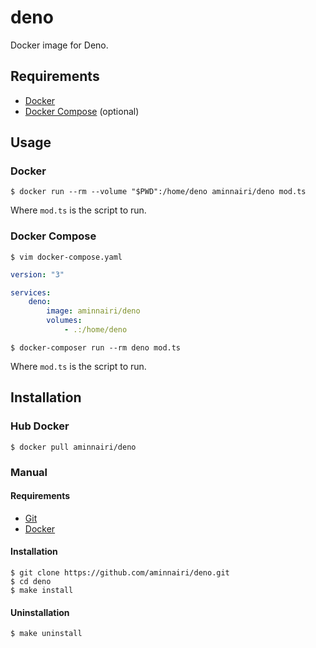 # deno

Docker image for Deno.

## Requirements

- [Docker](https://www.docker.com/)
- [Docker Compose](https://docs.docker.com/compose/) (optional)

## Usage

### Docker

```console
$ docker run --rm --volume "$PWD":/home/deno aminnairi/deno mod.ts
```

Where `mod.ts` is the script to run.

### Docker Compose

```console
$ vim docker-compose.yaml
```

```yaml
version: "3"

services:
    deno:
        image: aminnairi/deno
        volumes:
            - .:/home/deno
```

```console
$ docker-composer run --rm deno mod.ts
```

Where `mod.ts` is the script to run.

## Installation

### Hub Docker

```console
$ docker pull aminnairi/deno
```

### Manual

#### Requirements

- [Git](https://git-scm.com/)
- [Docker](https://www.docker.com/)

#### Installation

```console
$ git clone https://github.com/aminnairi/deno.git
$ cd deno
$ make install
```

#### Uninstallation

```console
$ make uninstall
```
